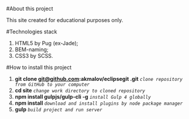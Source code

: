 #About this project

This site created for educational purposes only.

#Technologies stack

1. HTML5 by Pug (ex-Jade);
2. BEM-naming;
3. CSS3 by SCSS.

#How to install this project

1. **git clone git@github.com:akmalov/eclipsegit .git**      _`clone repository from GitHub to your computer`_
2. **cd site**      _`change work directory to cloned repository`_
3. **npm install gulpjs/gulp-cli -g**      _`install Gulp 4 globally`_
4. **npm install**      _`download and install plugins by node package manager`_
5. **gulp**     _`build project and run server`_